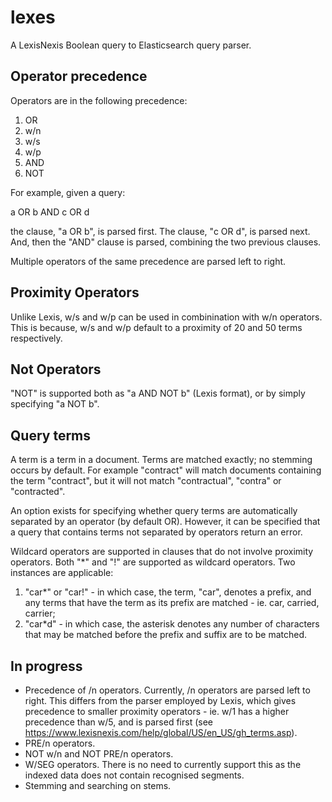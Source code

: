 # lexes

A LexisNexis Boolean query to Elasticsearch query parser.

Operator precedence
--------------------
Operators are in the following precedence:
1. OR
2. w/n
3. w/s
4. w/p
5. AND 
6. NOT 

For example, given a query:

a OR b AND c OR d

the clause, "a OR b", is parsed first. The clause, "c OR d", is parsed next. And, then the "AND" clause is parsed, combining the two previous clauses.  

Multiple operators of the same precedence are parsed left to right.

Proximity Operators
--------------------
Unlike Lexis, w/s and w/p can be used in combinination with w/n operators. This is because, w/s and w/p default to a proximity of 20 and 50 terms respectively. 

Not Operators
--------------------
"NOT" is supported both as "a AND NOT b" (Lexis format), or by simply specifying "a NOT b". 

Query terms 
--------------------
A term is a term in a document. Terms are matched exactly; no stemming occurs by default. For example "contract" will match documents containing the term "contract", but it will not match "contractual", "contra" or "contracted". 

An option exists for specifying whether query terms are automatically separated by an operator (by default OR). However, it can be specified that a query that contains terms not separated by operators return an error.  

Wildcard operators are supported in clauses that do not involve proximity operators. Both "*" and "!" are supported as wildcard operators. Two instances are applicable:
1. "car*" or "car!" - in which case, the term, "car", denotes a prefix, and any terms that have the term as its prefix are matched - ie. car, carried, carrier;
2. "car*d" - in which case, the asterisk denotes any number of characters that may be matched before the prefix and suffix are to be matched.

In progress
--------------------
- Precedence of /n operators. Currently, /n operators are parsed left to right. This differs from the parser employed by Lexis, which gives precedence to smaller proximity operators - ie. w/1 has a higher precedence than w/5, and is parsed first (see https://www.lexisnexis.com/help/global/US/en_US/gh_terms.asp). 
- PRE/n operators.
- NOT w/n and NOT PRE/n operators.
- W/SEG operators. There is no need to currently support this as the indexed data does not contain recognised segments. 
- Stemming and searching on stems.
